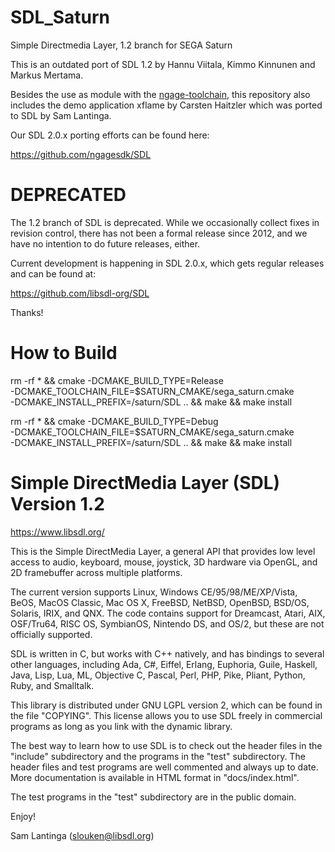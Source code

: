 # SDL_Saturn
Simple Directmedia Layer, 1.2 branch for SEGA Saturn

This is an outdated port of SDL 1.2 by Hannu Viitala, Kimmo Kinnunen and
Markus Mertama.

Besides the use as module with the
[ngage-toolchain](https://github.com/ngagesdk/ngage-toolchain), this
repository also includes the demo application xflame by Carsten Haitzler
which was ported to SDL by Sam Lantinga.

Our SDL 2.0.x porting efforts can be found here:

https://github.com/ngagesdk/SDL

# DEPRECATED

The 1.2 branch of SDL is deprecated. While we occasionally collect fixes
in revision control, there has not been a formal release since 2012, and
we have no intention to do future releases, either.

Current development is happening in SDL 2.0.x, which gets regular
releases and can be found at:

https://github.com/libsdl-org/SDL

Thanks!

# How to Build

rm -rf * && cmake -DCMAKE_BUILD_TYPE=Release \
      -DCMAKE_TOOLCHAIN_FILE=$SATURN_CMAKE/sega_saturn.cmake \
      -DCMAKE_INSTALL_PREFIX=/saturn/SDL .. && make && make install

rm -rf * && cmake -DCMAKE_BUILD_TYPE=Debug \
      -DCMAKE_TOOLCHAIN_FILE=$SATURN_CMAKE/sega_saturn.cmake \
      -DCMAKE_INSTALL_PREFIX=/saturn/SDL .. && make && make install

# Simple DirectMedia Layer (SDL) Version 1.2

https://www.libsdl.org/

This is the Simple DirectMedia Layer, a general API that provides low
level access to audio, keyboard, mouse, joystick, 3D hardware via OpenGL,
and 2D framebuffer across multiple platforms.

The current version supports Linux, Windows CE/95/98/ME/XP/Vista, BeOS,
MacOS Classic, Mac OS X, FreeBSD, NetBSD, OpenBSD, BSD/OS, Solaris, IRIX,
and QNX.  The code contains support for Dreamcast, Atari, AIX, OSF/Tru64,
RISC OS, SymbianOS, Nintendo DS, and OS/2, but these are not officially
supported.

SDL is written in C, but works with C++ natively, and has bindings to
several other languages, including Ada, C#, Eiffel, Erlang, Euphoria,
Guile, Haskell, Java, Lisp, Lua, ML, Objective C, Pascal, Perl, PHP,
Pike, Pliant, Python, Ruby, and Smalltalk.

This library is distributed under GNU LGPL version 2, which can be
found in the file  "COPYING".  This license allows you to use SDL
freely in commercial programs as long as you link with the dynamic
library.

The best way to learn how to use SDL is to check out the header files in
the "include" subdirectory and the programs in the "test" subdirectory.
The header files and test programs are well commented and always up to date.
More documentation is available in HTML format in "docs/index.html".

The test programs in the "test" subdirectory are in the public domain.

Enjoy!

Sam Lantinga (slouken@libsdl.org)
